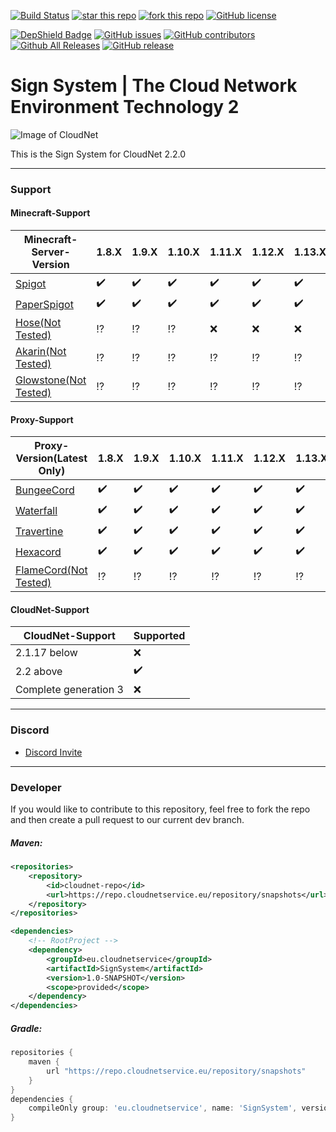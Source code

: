 [![Build Status](https://ci.cloudnetservice.eu/buildStatus/icon?job=CloudNetService/v2-signsystem/master)](https://ci.cloudnetservice.eu/job/CloudNetService/job/v2-signsystem/master)
[![star this repo](http://githubbadges.com/star.svg?user=CloudNetService&repo=v2-signsystem)](https://github.com/CloudNetService/v2-signsystem)
[![fork this repo](http://githubbadges.com/fork.svg?user=CloudNetService&repo=v2-signsystem)](https://github.com/CloudNetService/v2-signsystem/fork)
[![GitHub license](https://img.shields.io/github/license/CloudNetService/v2-signsystem.svg)](https://github.com/CloudNetService/v2-signsystem/blob/master/LICENSE)

[![DepShield Badge](https://depshield.sonatype.org/badges/CloudNetService/v2-signsystem/depshield.svg)](https://depshield.github.io)
[![GitHub issues](https://img.shields.io/github/issues/CloudNetService/v2-signsystem.svg)](https://github.com/CloudNetService/v2-signsystem/issues)
[![GitHub contributors](https://img.shields.io/github/contributors/CloudNetService/v2-signsystem.svg)](https://github.com/CloudNetService/v2-signsystem/graphs/contributors)
[![Github All Releases](https://img.shields.io/github/downloads/CloudNetService/v2-signsystem/total.svg)](https://github.com/CloudNetService/v2-signsystem/releases)
[![GitHub release](https://img.shields.io/github/release/CloudNetService/v2-signsystem.svg)](https://github.com/CloudNetService/v2-signsystem/releases)


# Sign System | The Cloud Network Environment Technology 2
![Image of CloudNet](https://cdn.discordapp.com/attachments/325383142464552972/354670548292206594/CloudNet.png)

This is the Sign System for CloudNet 2.2.0
 
---
 ### Support
 
 #### Minecraft-Support
 | Minecraft-Server-Version | 1.8.X | 1.9.X | 1.10.X | 1.11.X | 1.12.X | 1.13.X | 1.14.X | 1.15.X |
 |----------------|-------|-------|--------|--------|--------|--------|--------|--------|
 | [Spigot](https://www.spigotmc.org/wiki/about-spigot/) | :heavy_check_mark: | :heavy_check_mark: | :heavy_check_mark: | :heavy_check_mark: | :heavy_check_mark: | :heavy_check_mark: | :heavy_check_mark: | :heavy_check_mark: |
 | [PaperSpigot](https://github.com/PaperMC/Paper) | :heavy_check_mark: | :heavy_check_mark: | :heavy_check_mark: | :heavy_check_mark: | :heavy_check_mark: | :heavy_check_mark: | :heavy_check_mark: | :heavy_check_mark: |
 | [Hose(Not Tested)](https://github.com/softpak/HOSE) | :interrobang: | :interrobang: | :interrobang: | :x: | :x: | :x: | :x: | :x: |
 | [Akarin(Not Tested)](https://github.com/Akarin-project/Akarin) | :interrobang: | :interrobang: | :interrobang: | :interrobang: | :interrobang: | :interrobang: | :interrobang: | :x: |
 | [Glowstone(Not Tested)](https://www.glowstone.net/) | :interrobang: | :interrobang: | :interrobang: | :interrobang: | :interrobang: | :interrobang: | :interrobang: | :interrobang: |


 #### Proxy-Support
 | Proxy-Version(Latest Only) | 1.8.X | 1.9.X | 1.10.X | 1.11.X | 1.12.X | 1.13.X | 1.14.X | 1.15.X |
 |----------------|-------|-------|--------|--------|--------|--------|--------|--------|
 | [BungeeCord](https://github.com/SpigotMC/BungeeCord) | :heavy_check_mark: | :heavy_check_mark: | :heavy_check_mark: | :heavy_check_mark: | :heavy_check_mark: | :heavy_check_mark: | :heavy_check_mark: | :heavy_check_mark: |
 | [Waterfall](https://github.com/PaperMC/Waterfall) | :heavy_check_mark: | :heavy_check_mark: | :heavy_check_mark: | :heavy_check_mark: | :heavy_check_mark: | :heavy_check_mark: | :heavy_check_mark: | :heavy_check_mark: |
 | [Travertine](https://github.com/PaperMC/Travertine) | :heavy_check_mark: | :heavy_check_mark: | :heavy_check_mark: | :heavy_check_mark: | :heavy_check_mark: | :heavy_check_mark: | :heavy_check_mark: | :heavy_check_mark: |
 | [Hexacord](https://github.com/HexagonMC/BungeeCord) | :heavy_check_mark: | :heavy_check_mark: | :heavy_check_mark: | :heavy_check_mark: | :heavy_check_mark: | :heavy_check_mark: | :heavy_check_mark: | :heavy_check_mark: |
 | [FlameCord(Not Tested)](https://www.mc-market.org/resources/13492/) | :interrobang: | :interrobang: | :interrobang: | :interrobang: | :interrobang: | :interrobang: | :interrobang: | :interrobang: |
 
 #### CloudNet-Support
 | CloudNet-Support | Supported | 
 |------------------|-----------|
 | 2.1.17 below | :x: |
 | 2.2 above| :heavy_check_mark: |
 | Complete generation 3 | :x: |
  
___
    
### Discord
 *  [Discord Invite](https://discord.gg/CPCWr7w)
 
---
### Developer
If you would like to contribute to this repository, feel free to fork the repo and then create a pull request to our current dev branch. 
 
##### Maven:
```xml
<repositories>
    <repository>
        <id>cloudnet-repo</id>
        <url>https://repo.cloudnetservice.eu/repository/snapshots</url>
    </repository>
</repositories>

<dependencies>
    <!-- RootProject -->
    <dependency>
        <groupId>eu.cloudnetservice</groupId>
        <artifactId>SignSystem</artifactId>
        <version>1.0-SNAPSHOT</version>
        <scope>provided</scope>
    </dependency>
</dependencies>
```

##### Gradle:
```groovy
repositories {
    maven {
        url "https://repo.cloudnetservice.eu/repository/snapshots"
    }
}
dependencies {
    compileOnly group: 'eu.cloudnetservice', name: 'SignSystem', version: '1.0-SNAPSHOT'
}
```